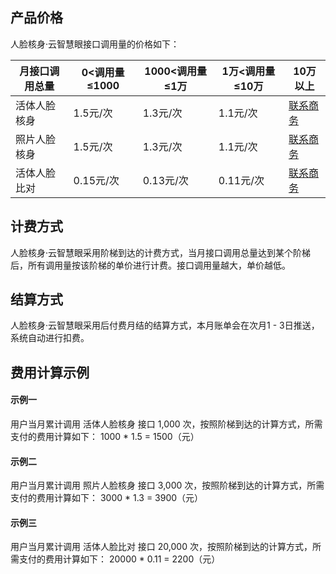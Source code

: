 ## 产品价格
人脸核身·云智慧眼接口调用量的价格如下：

|月接口调用总量 | 0<调用量≤1000	| 1000<调用量≤1万 | 1万<调用量≤10万| 10万以上 |
| ----------- | ---------| ---------| ---------|---------|
|活体人脸核身  |	1.5元/次	| 1.3元/次	| 1.1元/次 | [联系商务](https://cloud.tencent.com/about/connect) |
|照片人脸核身|	1.5元/次	| 1.3元/次	| 1.1元/次 | [联系商务](https://cloud.tencent.com/about/connect) |
|活体人脸比对| 0.15元/次	|0.13元/次|	0.11元/次 | [联系商务](https://cloud.tencent.com/about/connect) |


## 计费方式
人脸核身·云智慧眼采用阶梯到达的计费方式，当月接口调用总量达到某个阶梯后，所有调用量按该阶梯的单价进行计费。接口调用量越大，单价越低。

## 结算方式
人脸核身·云智慧眼采用后付费月结的结算方式，本月账单会在次月1 - 3日推送，系统自动进行扣费。



## 费用计算示例
#### 示例一
用户当月累计调用 活体人脸核身 接口 1,000 次，按照阶梯到达的计算方式，所需支付的费用计算如下：
1000 \* 1.5 = 1500（元）

#### 示例二
用户当月累计调用 照片人脸核身 接口 3,000 次，按照阶梯到达的计算方式，所需支付的费用计算如下：
3000 \* 1.3 = 3900（元）

#### 示例三
用户当月累计调用 活体人脸比对 接口 20,000 次，按照阶梯到达的计算方式，所需支付的费用计算如下：
20000 \* 0.11 = 2200（元）

